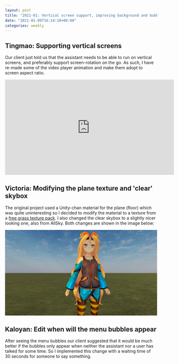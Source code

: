 ```yaml
---
layout: post
title: "2021-01: Vertical screen support, improving background and bubbles"
date: "2021-01-09T16:14:10+00:00"
categories: weekly
---
```


## Tingmao: Supporting vertical screens

Our client just told us that the assistant needs to be able to run on vertical screens, and preferably support screen-rotation on the go. As such, I have re-made some of the video player animation and make them adopt to screen aspect ratio.

<iframe width="560" height="315" src="https://www.youtube.com/embed/L7q_rCK_a50" frameborder="0" allow="accelerometer; autoplay; clipboard-write; encrypted-media; gyroscope; picture-in-picture" allowfullscreen></iframe>

## Victoria: Modifying the plane texture and 'clear' skybox

The original project used a Unity-chan material for the plane (floor) which was quite uninteresting so I decided to modify the material to a texture from a [free grass texture pack](https://assetstore.unity.com/packages/2d/textures-materials/grass-flowers-pack-free-138810). I also changed the clear skybox to a slightly nicer looking one, also from AllSky. Both changes are shown in the image below:

<img src="/assets/images/grass-showcase.PNG" class="center">

## Kaloyan: Edit when will the menu bubbles appear

After seeing the menu bubbles our client suggested that it would be much better if the bubbles only appear when neither the assistant nor a user has talked for some time. So I implemented this change with a waiting time of 30 seconds for someone to say something.
